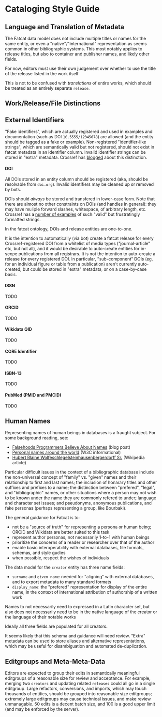 # Cataloging Style Guide

## Language and Translation of Metadata

The Fatcat data model does not include multiple titles or names for the same
entity, or even a "native"/"international" representation as seems common in
other bibliographic systems. This most notably applies to release titles, but
also to container and publisher names, and likely other fields.

For now, editors must use their own judgement over whether to use the title of
the release listed in the work itself

This is not to be confused with *translations* of entire works, which should be
treated as an entirely separate `release`.

## Work/Release/File Distinctions

## External Identifiers

"Fake identifiers", which are actually registered and used in examples and
documentation (such as DOI `10.5555/12345678`) are allowed (and the entity
should be tagged as a fake or example). Non-registered "identifier-like
strings", which are semantically valid but not registered, should not exist in
fatcat metadata in an identifier column. Invalid identifier strings can be
stored in "extra" metadata. Crossref has [blogged]() about this distinction.

[blogged]: https://www.crossref.org/blog/doi-like-strings-and-fake-dois/

#### DOI

All DOIs stored in an entity column should be registered (aka, should be
resolvable from `doi.org`). Invalid identifiers may be cleaned up or removed by
bots.

DOIs should *always* be stored and transfered in lower-case form. Note that
there are almost no other constraints on DOIs (and handles in general): they
may have muliple forward slashes, whitespace, of arbitrary length, etc.
Crossref has a [number of examples]() of such "valid" but frustratingly
formatted strings.

[number of examples]: https://www.crossref.org/blog/dois-unambiguously-and-persistently-identify-published-trustworthy-citable-online-scholarly-literature-right/

In the fatcat ontology, DOIs and release entities are one-to-one.

It is the intention to automatically (via bot) create a fatcat release for
every Crossref-registered DOI from a whitelist of media types
("journal-article" etc, but not all), and it would be desirable to auto-create
entities for in-scope publications from all registrars. It is not the intention
to auto-create a release for every registered DOI. In particular,
"sub-component" DOIs (eg, for an individual figure or table from a publication)
aren't currently auto-created, but could be stored in "extra" metadata, or on a
case-by-case basis.

#### ISSN

TODO

#### ORCID

TODO

#### Wikidata QID

TODO

#### CORE Identifier

TODO

#### ISBN-13

TODO

#### PubMed (PMID and PMCID)

TODO

## Human Names

Representing names of human beings in databases is a fraught subject. For some
background reading, see:

- [Falsehoods Programmers Believe About Names](https://www.kalzumeus.com/2010/06/17/falsehoods-programmers-believe-about-names/) (blog post)
- [Personal names around the world](https://www.w3.org/International/questions/qa-personal-names) (W3C informational)
- [Hubert Blaine Wolfeschlegelsteinhausenbergerdorff Sr.](https://en.wikipedia.org/wiki/Hubert_Blaine_Wolfeschlegelsteinhausenbergerdorff_Sr.) (Wikipedia article)

Particular difficult issues in the context of a bibliographic database include
the non-universal concept of "family" vs.  "given" names and their relationship
to first and last names; the inclusion of honarary titles and other suffixes
and prefixes to a name; the distinction between "prefered", "legal", and
"bibliographic" names, or other situations where a person may not wish to be
known under the name they are commonly refered to under; language and character
set issues; and pseudonyms, anonymous publications, and fake personas (perhaps
representing a group, like Bourbaki).

The general guidance for Fatcat is to:

- not be a "source of truth" for representing a persona or human being; ORCiD
  and Wikidata are better suited to this task
- represent author personas, not necessarily 1-to-1 with human beings
- prioritize the concerns of a reader or researcher over that of the author
- enable basic interoperability with external databases, file formats, schemas,
  and style gudies
- when possible, respect the wishes of individuals

The data model for the `creator` entity has three name fields:

- `surname` and `given_name`: needed for "aligning" with external databases,
  and to export metadata to many standard formats
- `display_name`: the "prefered" representation for display of the entire name,
  in the context of international attribution of authorship of a written work
  
Names to not necessarily need to expressed in a Latin character set, but also
does not necessarily need to be in the native language of the creator or the
language of their notable works

Ideally all three fields are populated for all creators.

It seems likely that this schema and guidance will need review. "Extra"
metadata can be used to store aliases and alternative representations, which
may be useful for disambiguation and automated de-duplication.

## Editgroups and Meta-Meta-Data

Editors are expected to group their edits in semantically meaningful editgroups
of a reasonable size for review and acceptance. For example, merging two
`creators` and updating related `releases` could all go in a single editgroup.
Large refactors, conversions, and imports, which may touch thousands of
entities, should be grouped into reasonable size editgroups; extremely large
editgroups may cause technical issues, and make review unmanagable. 50 edits is
a decent batch size, and 100 is a good upper limit (and may be enforced by the
server).

